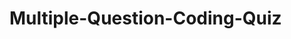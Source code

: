 # Multiple-Question-Coding-Quiz
<!-- To help support me with this project I used this video https://www.youtube.com/watch?v=riDzcEQbX6k-->
<!-- I used the video to help guide me with the html code as I'm still getting comfortable with naming classes and IDs on html-->
<!-- used the video (linked above) to support me with css styling>
